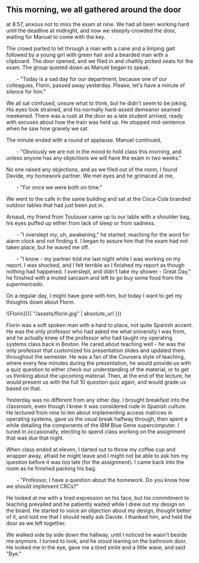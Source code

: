 ## This morning, we all gathered around the door
at 8:57, anxous not to miss the exam at nine. We had all been working hard until the 
deadline at midnight, and now we sleepily crowded the door, waiting for Manuel to come 
with the key.

The crowd parted to let through a man with a cane and a limping gait followed by a
young girl with green hair and a bearded man with a clipboard. The door opened, and
we filed in and chattily picked seats for the exam. The group quieted down as Manuel
began to speak.

&nbsp;&nbsp;&nbsp;&nbsp;&nbsp;&nbsp; \- "Today is a sad day for our department, 
because one of our colleagues, Florin, passed away yesterday. Please, let's have a
minute of silence for him."

We all sat confused, unsure what to think, but he didn't seem to be joking. His eyes 
look strained, and his normally hard-assed demeanor seamed meekened. There was a 
rush at the door as a late student arrived, ready with excuses about how the train 
was held up. He stopped mid-sentence when he saw how gravely we sat. 

The minute ended with a round of applause. Manuel continued,

&nbsp;&nbsp;&nbsp;&nbsp;&nbsp;&nbsp; \- "Obviously we are not in the mood to hold 
class this morning, and unless anyone has any objections we will have the exam in 
two weeks."

No one raised any objections, and as we filed out of the room, I found Davide, my 
homework partner. We met eyes and he grimaced at me, 

&nbsp;&nbsp;&nbsp;&nbsp;&nbsp;&nbsp; \- "For once we were both on time."

We went to the cafe in the same building and sat at the Coca-Cola branded outdoor 
tables that had just been put in. 

Arnaud, my friend from Toulouse came up to our table with a shoulder bag, his eyes 
puffed up either from lack of sleep or from sadness. 

&nbsp;&nbsp;&nbsp;&nbsp;&nbsp;&nbsp; \- "I overslept my, uh, awakening," he started,
reaching for the word for alarm clock and not finding it. I began to assure him that
the exam had not taken place, but he waved me off.

&nbsp;&nbsp;&nbsp;&nbsp;&nbsp;&nbsp; \- "I know - my partner told me last night
while I was working on my report. I was shocked, and I felt terrible as I finished
my report as though nothing had happened. I overslept, and didn't take my shower -
Great Day," he finished with a muted sarcasm and left to go buy some food from the *supermercado*. 

On a regular day, I might have gone with him, but today I want to get my thoughts 
down about Florin. 

![Florin]({{ "/assets/florin.jpg" | absolute_url }})

Florin was a soft spoken man with a hard to place, not quite Spanish accent. He was
the only professor who had asked me what university I was from, and he actually 
knew of the professor who had taught my operating systems class back in Boston. He 
cared about teaching well - he was the only professor that customized his 
presentation slides and updated them throughout the semester. He was a fan of the
Coursera style of teaching, where every few minutes during the presentation, he
would provide us with a quiz question to either check our understanding of the
material, or to get us thinking about the upcoming material. Then, at the end of
the lecture, he would present us with the full 10 question quiz again, and would
grade us based on that. 

Yesterday was no different from any other day. I brought breakfast into the
classroom, even though I knew it was considered rude in Spanish culture. He 
lectured from nine to ten about implementing access matrices in operating systems,
gave us the usual break halfway through, then spent a while detailing the
components of the IBM Blue Gene supercomputer. I tuned in occasionally, electing to
spend class working on the assignment that was due that night.

When class ended at eleven, I darted out to throw my coffee cup and wrapper
away, afraid he might leave and I might not be able to ask him my question before
it was too late (for the assignment). I came back into the room as he finished 
packing his bag.

&nbsp;&nbsp;&nbsp;&nbsp;&nbsp;&nbsp; \- "Professor, I have a question about the 
homework. Do you know how we should implement CRCs?"

He looked at me with a tired expression on his face, but his commitment to teaching 
prevailed and he patiently waited while I drew out my design on the board. He 
started to voice an objection about my design, thought better of it, and told me
that I should really ask Davide. I thanked him, and held the door as we left 
together. 

We walked side by side down the hallway, until I noticed he wasn't beside me
anymore. I turned to look, and he stood leaning on the bathroom door. He looked me
in the eye, gave me a tired smile and a little wave, and said "Bye."

